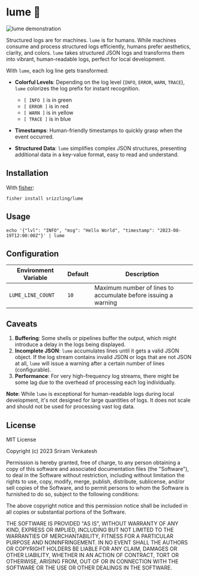 # lume 🌟

![lume demonstration](YOUR_IMAGE_URL_HERE)

Structured logs are for machines. `lume` is for humans. While machines consume and process structured logs efficiently, humans prefer aesthetics, clarity, and colors. `lume` takes structured JSON logs and transforms them into vibrant, human-readable logs, perfect for local development.

With `lume`, each log line gets transformed:

- **Colorful Levels**: Depending on the log level (`INFO`, `ERROR`, `WARN`, `TRACE`), `lume` colorizes the log prefix for instant recognition.
  - `[ INFO ]` is in green
  - `[ ERROR ]` is in red
  - `[ WARN ]` is in yellow
  - `[ TRACE ]` is in blue

- **Timestamps**: Human-friendly timestamps to quickly grasp when the event occurred.

- **Structured Data**: `lume` simplifies complex JSON structures, presenting additional data in a key-value format, easy to read and understand.

## Installation

With [fisher](https://github.com/jorgebucaran/fisher):

```fish
fisher install srizzling/lume
```

## Usage

```fish
echo '{"lvl": "INFO", "msg": "Hello World", "timestamp": "2023-08-19T12:00:00Z"}' | lume
```

## Configuration

| Environment Variable | Default | Description                                                  |
|----------------------|---------|--------------------------------------------------------------|
| `LUME_LINE_COUNT`    | `10`    | Maximum number of lines to accumulate before issuing a warning |

## Caveats

1. **Buffering**: Some shells or pipelines buffer the output, which might introduce a delay in the logs being displayed.
2. **Incomplete JSON**: `lume` accumulates lines until it gets a valid JSON object. If the log stream contains invalid JSON or logs that are not JSON at all, `lume` will issue a warning after a certain number of lines (configurable).
3. **Performance**: For very high-frequency log streams, there might be some lag due to the overhead of processing each log individually.

**Note**: While `lume` is exceptional for human-readable logs during local development, it's not designed for large quantities of logs. It does not scale and should not be used for processing vast log data.

## License

MIT License

Copyright (c) 2023 Sriram Venkatesh

Permission is hereby granted, free of charge, to any person obtaining a copy of this software and associated documentation files (the "Software"), to deal in the Software without restriction, including without limitation the rights to use, copy, modify, merge, publish, distribute, sublicense, and/or sell copies of the Software, and to permit persons to whom the Software is furnished to do so, subject to the following conditions:

The above copyright notice and this permission notice shall be included in all copies or substantial portions of the Software.

THE SOFTWARE IS PROVIDED "AS IS", WITHOUT WARRANTY OF ANY KIND, EXPRESS OR IMPLIED, INCLUDING BUT NOT LIMITED TO THE WARRANTIES OF MERCHANTABILITY, FITNESS FOR A PARTICULAR PURPOSE AND NONINFRINGEMENT. IN NO EVENT SHALL THE AUTHORS OR COPYRIGHT HOLDERS BE LIABLE FOR ANY CLAIM, DAMAGES OR OTHER LIABILITY, WHETHER IN AN ACTION OF CONTRACT, TORT OR OTHERWISE, ARISING FROM, OUT OF OR IN CONNECTION WITH THE SOFTWARE OR THE USE OR OTHER DEALINGS IN THE SOFTWARE.
